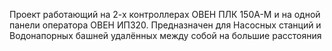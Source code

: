 Проект работающий на 2-х контроллерах ОВЕН ПЛК 150А-М и на одной панели оператора ОВЕН ИП320.
Предназначен для Насосных станций и Водонапорных башней удалённых между собой на большие расстояния
